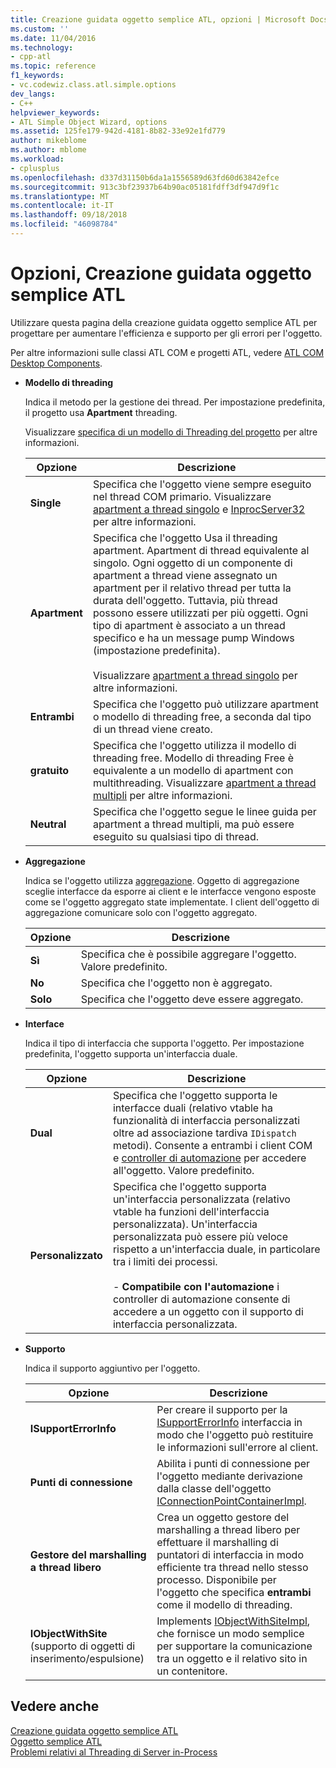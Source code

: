 ```yaml
---
title: Creazione guidata oggetto semplice ATL, opzioni | Microsoft Docs
ms.custom: ''
ms.date: 11/04/2016
ms.technology:
- cpp-atl
ms.topic: reference
f1_keywords:
- vc.codewiz.class.atl.simple.options
dev_langs:
- C++
helpviewer_keywords:
- ATL Simple Object Wizard, options
ms.assetid: 125fe179-942d-4181-8b82-33e92e1fd779
author: mikeblome
ms.author: mblome
ms.workload:
- cplusplus
ms.openlocfilehash: d337d31150b6da1a1556589d63fd60d63842efce
ms.sourcegitcommit: 913c3bf23937b64b90ac05181fdff3df947d9f1c
ms.translationtype: MT
ms.contentlocale: it-IT
ms.lasthandoff: 09/18/2018
ms.locfileid: "46098784"
---
```

# <a name="options-atl-simple-object-wizard"></a>Opzioni, Creazione guidata oggetto semplice ATL

Utilizzare questa pagina della creazione guidata oggetto semplice ATL per progettare per aumentare l'efficienza e supporto per gli errori per l'oggetto.

Per altre informazioni sulle classi ATL COM e progetti ATL, vedere [ATL COM Desktop Components](../../atl/atl-com-desktop-components.md).

- **Modello di threading**

   Indica il metodo per la gestione dei thread. Per impostazione predefinita, il progetto usa **Apartment** threading.

   Visualizzare [specifica di un modello di Threading del progetto](../../atl/specifying-the-threading-model-for-a-project-atl.md) per altre informazioni.

   |Opzione|Descrizione|
   |------------|-----------------|
   |**Single**|Specifica che l'oggetto viene sempre eseguito nel thread COM primario. Visualizzare [apartment a thread singolo](/windows/desktop/com/single-threaded-apartments) e [InprocServer32](/windows/desktop/com/inprocserver32) per altre informazioni.|
   |**Apartment**|Specifica che l'oggetto Usa il threading apartment. Apartment di thread equivalente al singolo. Ogni oggetto di un componente di apartment a thread viene assegnato un apartment per il relativo thread per tutta la durata dell'oggetto. Tuttavia, più thread possono essere utilizzati per più oggetti. Ogni tipo di apartment è associato a un thread specifico e ha un message pump Windows (impostazione predefinita).<br /><br /> Visualizzare [apartment a thread singolo](/windows/desktop/com/single-threaded-apartments) per altre informazioni.|
   |**Entrambi**|Specifica che l'oggetto può utilizzare apartment o modello di threading free, a seconda dal tipo di un thread viene creato.|
   |**gratuito**|Specifica che l'oggetto utilizza il modello di threading free. Modello di threading Free è equivalente a un modello di apartment con multithreading. Visualizzare [apartment a thread multipli](/windows/desktop/com/multithreaded-apartments) per altre informazioni.|
   |**Neutral**|Specifica che l'oggetto segue le linee guida per apartment a thread multipli, ma può essere eseguito su qualsiasi tipo di thread.|

- **Aggregazione**

   Indica se l'oggetto utilizza [aggregazione](/windows/desktop/com/aggregation). Oggetto di aggregazione sceglie interfacce da esporre ai client e le interfacce vengono esposte come se l'oggetto aggregato state implementate. I client dell'oggetto di aggregazione comunicare solo con l'oggetto aggregato.

   |Opzione|Descrizione|
   |------------|-----------------|
   |**Sì**|Specifica che è possibile aggregare l'oggetto. Valore predefinito.|
   |**No**|Specifica che l'oggetto non è aggregato.|
   |**Solo**|Specifica che l'oggetto deve essere aggregato.|

- **Interface**

   Indica il tipo di interfaccia che supporta l'oggetto. Per impostazione predefinita, l'oggetto supporta un'interfaccia duale.

   |Opzione|Descrizione|
   |------------|-----------------|
   |**Dual**|Specifica che l'oggetto supporta le interfacce duali (relativo vtable ha funzionalità di interfaccia personalizzati oltre ad associazione tardiva `IDispatch` metodi). Consente a entrambi i client COM e [controller di automazione](../../mfc/automation-clients.md) per accedere all'oggetto. Valore predefinito.|
   |**Personalizzato**|Specifica che l'oggetto supporta un'interfaccia personalizzata (relativo vtable ha funzioni dell'interfaccia personalizzata). Un'interfaccia personalizzata può essere più veloce rispetto a un'interfaccia duale, in particolare tra i limiti dei processi.<br /><br /> -   **Compatibile con l'automazione** i controller di automazione consente di accedere a un oggetto con il supporto di interfaccia personalizzata.|

- **Supporto**

   Indica il supporto aggiuntivo per l'oggetto.

   |Opzione|Descrizione|
   |------------|-----------------|
   |**ISupportErrorInfo**|Per creare il supporto per la [ISupportErrorInfo](../../atl/reference/isupporterrorinfoimpl-class.md) interfaccia in modo che l'oggetto può restituire le informazioni sull'errore al client.|
   |**Punti di connessione**|Abilita i punti di connessione per l'oggetto mediante derivazione dalla classe dell'oggetto [IConnectionPointContainerImpl](../../atl/reference/iconnectionpointcontainerimpl-class.md).|
   |**Gestore del marshalling a thread libero**|Crea un oggetto gestore del marshalling a thread libero per effettuare il marshalling di puntatori di interfaccia in modo efficiente tra thread nello stesso processo. Disponibile per l'oggetto che specifica **entrambi** come il modello di threading.|
   |**IObjectWithSite** (supporto di oggetti di inserimento/espulsione)|Implements [IObjectWithSiteImpl](../../atl/reference/iobjectwithsiteimpl-class.md), che fornisce un modo semplice per supportare la comunicazione tra un oggetto e il relativo sito in un contenitore.|

## <a name="see-also"></a>Vedere anche

[Creazione guidata oggetto semplice ATL](../../atl/reference/atl-simple-object-wizard.md)<br/>
[Oggetto semplice ATL](../../atl/reference/adding-an-atl-simple-object.md)<br/>
[Problemi relativi al Threading di Server in-Process](/windows/desktop/com/in-process-server-threading-issues)

